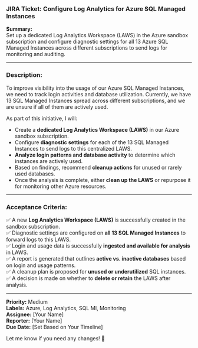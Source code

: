 ### **JIRA Ticket: Configure Log Analytics for Azure SQL Managed Instances**  

**Summary:**  
Set up a dedicated Log Analytics Workspace (LAWS) in the Azure sandbox subscription and configure diagnostic settings for all 13 Azure SQL Managed Instances across different subscriptions to send logs for monitoring and auditing.  

---

### **Description:**  
To improve visibility into the usage of our Azure SQL Managed Instances, we need to track login activities and database utilization. Currently, we have 13 SQL Managed Instances spread across different subscriptions, and we are unsure if all of them are actively used.  

As part of this initiative, I will:  

- Create a **dedicated Log Analytics Workspace (LAWS)** in our Azure sandbox subscription.  
- Configure **diagnostic settings** for each of the 13 SQL Managed Instances to send logs to this centralized LAWS.  
- **Analyze login patterns and database activity** to determine which instances are actively used.  
- Based on findings, recommend **cleanup actions** for unused or rarely used databases.  
- Once the analysis is complete, either **clean up the LAWS** or repurpose it for monitoring other Azure resources.  

---

### **Acceptance Criteria:**  

✅ A new **Log Analytics Workspace (LAWS)** is successfully created in the sandbox subscription.  
✅ Diagnostic settings are configured on **all 13 SQL Managed Instances** to forward logs to this LAWS.  
✅ Login and usage data is successfully **ingested and available for analysis** in LAWS.  
✅ A report is generated that outlines **active vs. inactive databases** based on login and usage patterns.  
✅ A cleanup plan is proposed for **unused or underutilized** SQL instances.  
✅ A decision is made on whether to **delete or retain** the LAWS after analysis.  

---

**Priority:** Medium  
**Labels:** Azure, Log Analytics, SQL MI, Monitoring  
**Assignee:** [Your Name]  
**Reporter:** [Your Name]  
**Due Date:** [Set Based on Your Timeline]  

Let me know if you need any changes! 🚀

